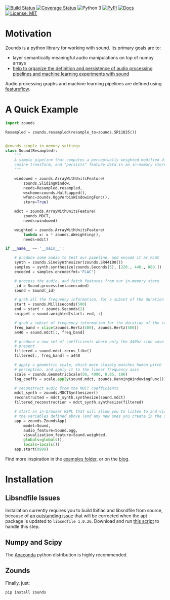 [![Build Status](https://travis-ci.org/JohnVinyard/zounds.svg?branch=master)](https://travis-ci.org/JohnVinyard/zounds)
[![Coverage Status](https://coveralls.io/repos/github/JohnVinyard/zounds/badge.svg?branch=master)](https://coveralls.io/github/JohnVinyard/zounds?branch=master)
![Python 3](https://img.shields.io/pypi/pyversions/zounds.svg)
[![PyPI](https://img.shields.io/pypi/v/zounds.svg)](https://pypi.python.org/pypi/zounds)
[![Docs](https://img.shields.io/badge/docs-latest-brightgreen.svg?style=flat&maxAge=86400)](http://zounds.readthedocs.io/en/latest/?badge=latest)
[![License: MIT](https://img.shields.io/badge/License-MIT-yellow.svg)](https://opensource.org/licenses/MIT)

# Motivation

Zounds is a python library for working with sound.  Its primary goals are to:

- layer semantically meaningful audio manipulations on top of numpy arrays
- [help to organize the definition and persistence of audio processing
  pipelines and machine learning experiments with sound](https://github.com/JohnVinyard/zounds/tree/master/zounds/learn)

Audio processing graphs and machine learning pipelines are defined using
[featureflow](https://github.com/JohnVinyard/featureflow).

# A Quick Example

```python
import zounds

Resampled = zounds.resampled(resample_to=zounds.SR11025())


@zounds.simple_in_memory_settings
class Sound(Resampled):
    """
    A simple pipeline that computes a perceptually weighted modified discrete
    cosine transform, and "persists" feature data in an in-memory store.
    """

    windowed = zounds.ArrayWithUnitsFeature(
        zounds.SlidingWindow,
        needs=Resampled.resampled,
        wscheme=zounds.HalfLapped(),
        wfunc=zounds.OggVorbisWindowingFunc(),
        store=True)

    mdct = zounds.ArrayWithUnitsFeature(
        zounds.MDCT,
        needs=windowed)

    weighted = zounds.ArrayWithUnitsFeature(
        lambda x: x * zounds.AWeighting(),
        needs=mdct)

if __name__ == '__main__':

    # produce some audio to test our pipeline, and encode it as FLAC
    synth = zounds.SineSynthesizer(zounds.SR44100())
    samples = synth.synthesize(zounds.Seconds(5), [220., 440., 880.])
    encoded = samples.encode(fmt='FLAC')

    # process the audio, and fetch features from our in-memory store
    _id = Sound.process(meta=encoded)
    sound = Sound(_id)

    # grab all the frequency information, for a subset of the duration
    start = zounds.Milliseconds(500)
    end = start + zounds.Seconds(2)
    snippet = sound.weighted[start: end, :]

    # grab a subset of frequency information for the duration of the sound
    freq_band = slice(zounds.Hertz(400), zounds.Hertz(500))
    a440 = sound.mdct[:, freq_band]

    # produce a new set of coefficients where only the 440hz sine wave is
    # present
    filtered = sound.mdct.zeros_like()
    filtered[:, freq_band] = a440

    # apply a geometric scale, which more closely matches human pitch
    # perception, and apply it to the linear frequency axis
    scale = zounds.GeometricScale(50, 4000, 0.05, 100)
    log_coeffs = scale.apply(sound.mdct, zounds.HanningWindowingFunc())

    # reconstruct audio from the MDCT coefficients
    mdct_synth = zounds.MDCTSynthesizer()
    reconstructed = mdct_synth.synthesize(sound.mdct)
    filtered_reconstruction = mdct_synth.synthesize(filtered)

    # start an in-browser REPL that will allow you to listen to and visualize
    # the variables defined above (and any new ones you create in the session)
    app = zounds.ZoundsApp(
        model=Sound,
        audio_feature=Sound.ogg,
        visualization_feature=Sound.weighted,
        globals=globals(),
        locals=locals())
    app.start(9999)
```

Find more inspiration in the [examples folder](https://github.com/JohnVinyard/zounds/tree/master/examples),
or on the [blog](http://johnvinyard.github.io/).

# Installation
 
## Libsndfile Issues
Installation currently requires you to build lbiflac and libsndfile from source, because of 
[an outstanding issue](https://github.com/bastibe/PySoundFile/issues/130) that will be corrected when the apt package 
is updated to `libsndfile 1.0.26`.  Download and run 
[this script](https://raw.githubusercontent.com/JohnVinyard/zounds/master/setup.sh) to handle this step.

## Numpy and Scipy
The [Anaconda](https://www.continuum.io/downloads) python distribution is highly recommended.

## Zounds
Finally, just:

```bash
pip install zounds
```